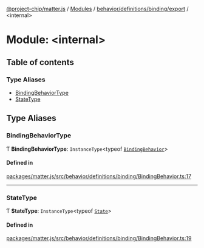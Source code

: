 [@project-chip/matter.js](../README.md) / [Modules](../modules.md) / [behavior/definitions/binding/export](behavior_definitions_binding_export.md) / \<internal\>

# Module: \<internal\>

## Table of contents

### Type Aliases

- [BindingBehaviorType](behavior_definitions_binding_export._internal_.md#bindingbehaviortype)
- [StateType](behavior_definitions_binding_export._internal_.md#statetype)

## Type Aliases

### BindingBehaviorType

Ƭ **BindingBehaviorType**: `InstanceType`\<typeof [`BindingBehavior`](behavior_definitions_binding_export.md#bindingbehavior)\>

#### Defined in

[packages/matter.js/src/behavior/definitions/binding/BindingBehavior.ts:17](https://github.com/project-chip/matter.js/blob/558e12c94a201592c28c7bc0743705360b3e5ca6/packages/matter.js/src/behavior/definitions/binding/BindingBehavior.ts#L17)

___

### StateType

Ƭ **StateType**: `InstanceType`\<typeof [`State`](../classes/behavior_definitions_binding_export.BindingServer.md#state-1)\>

#### Defined in

[packages/matter.js/src/behavior/definitions/binding/BindingBehavior.ts:19](https://github.com/project-chip/matter.js/blob/558e12c94a201592c28c7bc0743705360b3e5ca6/packages/matter.js/src/behavior/definitions/binding/BindingBehavior.ts#L19)
